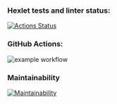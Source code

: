 ### Hexlet tests and linter status:
[![Actions Status](https://github.com/ilushacomeback/frontend-project-46/actions/workflows/hexlet-check.yml/badge.svg)](https://github.com/ilushacomeback/frontend-project-46/actions)


### GitHub Actions:
![example workflow](https://github.com/ilushacomeback/frontend-project-46/actions/workflows/my-check.yml/badge.svg)


### Maintainability
[![Maintainability](https://api.codeclimate.com/v1/badges/072cb709d2aab9f84a61/maintainability)](https://codeclimate.com/github/ilushacomeback/frontend-project-46/maintainability)